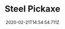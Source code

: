 ---
templateKey: blog-post
title: Steel Pickaxe
type: tool
description: 
featuredpost: false
date: 2020-02-21T14:54:54.711Z
featuredimage: /img/Steel_Pickaxe.png
cost: 5000
tags:
  - Iron Bar (5)
---